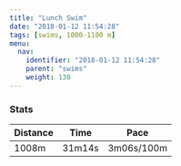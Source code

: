 ```yaml
---
title: "Lunch Swim"
date: "2018-01-12 11:54:28"
tags: [swims, 1000-1100 m]
menu:
  nav:
    identifier: "2018-01-12 11:54:28"
    parent: "swims"
    weight: 130
---
```


### Stats

| Distance | Time | Pace |
|----------|------|------|
|1008m|31m14s|3m06s/100m|
